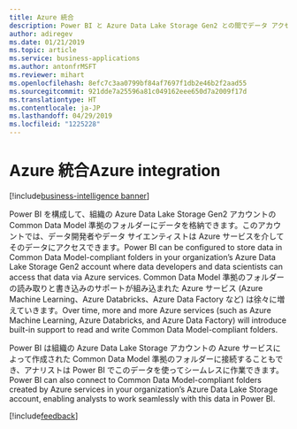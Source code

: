 ```yaml
---
title: Azure 統合
description: Power BI と Azure Data Lake Storage Gen2 との間でデータ アクセスを統合することによる、ロール間でのコラボレーション
author: adiregev
ms.date: 01/21/2019
ms.topic: article
ms.service: business-applications
ms.author: antonfrMSFT
ms.reviewer: mihart
ms.openlocfilehash: 8efc7c3aa0799bf84af7697f1db2e46b2f2aad55
ms.sourcegitcommit: 921dde7a25596a81c049162eee650d7a2009f17d
ms.translationtype: HT
ms.contentlocale: ja-JP
ms.lasthandoff: 04/29/2019
ms.locfileid: "1225228"
---
```

# <a name="azure-integration"></a><span data-ttu-id="cdbfc-103">Azure 統合</span><span class="sxs-lookup"><span data-stu-id="cdbfc-103">Azure integration</span></span>
[!include[business-intelligence banner](../../../includes/business-intelligence.md)]

<span data-ttu-id="cdbfc-104">Power BI を構成して、組織の Azure Data Lake Storage Gen2 アカウントの Common Data Model 準拠のフォルダーにデータを格納できます。このアカウントでは、データ開発者やデータ サイエンティストは Azure サービスを介してそのデータにアクセスできます。</span><span class="sxs-lookup"><span data-stu-id="cdbfc-104">Power BI can be configured to store data in Common Data Model-compliant folders in your organization’s Azure Data Lake Storage Gen2 account where data developers and data scientists can access that data via Azure services.</span></span> <span data-ttu-id="cdbfc-105">Common Data Model 準拠のフォルダーの読み取りと書き込みのサポートが組み込まれた Azure サービス (Azure Machine Learning、Azure Databricks、Azure Data Factory など) は徐々に増えていきます。</span><span class="sxs-lookup"><span data-stu-id="cdbfc-105">Over time, more and more Azure services (such as Azure Machine Learning, Azure Databricks, and Azure Data Factory) will introduce built-in support to read and write Common Data Model-compliant folders.</span></span>

<span data-ttu-id="cdbfc-106">Power BI は組織の Azure Data Lake Storage アカウントの Azure サービスによって作成された Common Data Model 準拠のフォルダーに接続することもでき、アナリストは Power BI でこのデータを使ってシームレスに作業できます。</span><span class="sxs-lookup"><span data-stu-id="cdbfc-106">Power BI can also connect to Common Data Model-compliant folders created by Azure services in your organization’s Azure Data Lake Storage account, enabling analysts to work seamlessly with this data in Power BI.</span></span>

[!include[feedback](../../includes/service-feedback.md)]